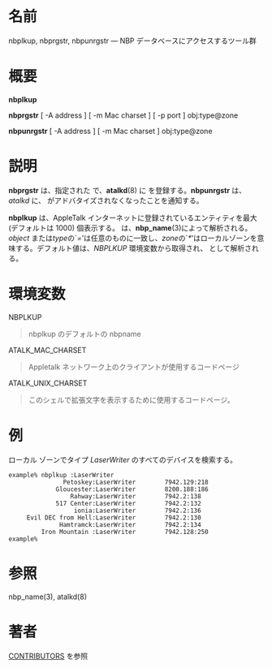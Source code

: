 # 名前

nbplkup, nbprgstr, nbpunrgstr — NBP データベースにアクセスするツール群

# 概要

**nbplkup**

**nbprgstr** [ -A address ] [ -m Mac charset ] [ -p port ] obj:type@zone

**nbpunrgstr** [ -A address ] [ -m Mac charset ] obj:type@zone

# 説明

**nbprgstr** は、指定された <port> で、**atalkd**(8) に <nbpname>
を登録する。**nbpunrgstr** は、*atalkd* に、<nbpname>
がアドバタイズされなくなったことを通知する。

**nbplkup** は、AppleTalk インターネットに登録されているエンティティを最大
<maxresponses> (デフォルトは 1000) 個表示する。 <nbpname>
は、**nbp_name**(3)によって解析される。 *object*
または*type*の\`*=*'は任意のものに一致し、*zone*の\`*\**'はローカルゾーンを意味する。デフォルト値は、*NBPLKUP*
環境変数から取得され、<nbpname> として解析される。

# 環境変数

NBPLKUP

> nbplkup のデフォルトの nbpname

ATALK_MAC_CHARSET

> Appletalk ネットワーク上のクライアントが使用するコードページ

ATALK_UNIX_CHARSET

> このシェルで拡張文字を表示するために使用するコードページ。

# 例

ローカル ゾーンでタイプ *LaserWriter* のすべてのデバイスを検索する。

    example% nbplkup :LaserWriter
                   Petoskey:LaserWriter        7942.129:218
                 Gloucester:LaserWriter        8200.188:186
                     Rahway:LaserWriter        7942.2:138
                 517 Center:LaserWriter        7942.2:132
                      ionia:LaserWriter        7942.2:136
         Evil DEC from Hell:LaserWriter        7942.2:130
                  Hamtramck:LaserWriter        7942.2:134
             Iron Mountain :LaserWriter        7942.128:250
    example%

# 参照

nbp_name(3), atalkd(8)

# 著者

[CONTRIBUTORS](https://netatalk.io/contributors) を参照
